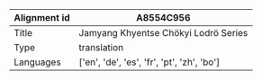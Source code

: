 |Alignment id | A8554C956
| --- | --- 
|Title | Jamyang Khyentse Chökyi Lodrö Series 
|Type | translation
|Languages | ['en', 'de', 'es', 'fr', 'pt', 'zh', 'bo']